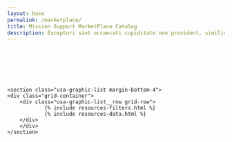 ```yaml
---
layout: base
permalink: /marketplace/
title: Mission Support MarketPlace Catalog
description: Excepturi sint occaecati cupiditate non provident, similique sunt in culpa qui officia deserunt mollitia animi, id est laborum et dolorum fuga. Et harum quidem rerum facilis est et quidem expedita dist. Ase Nam libero tempore. At vero eos et accusamus et iusto odio dignissimos ducimus qui blanditiis ssdasas praesentium voluptatum deleniti atque corrupti quos dolores et quas. Ase Nam libero tempore.
---
```


<div id="main-content" class="usa-layout-docs">
    <section class="usa-graphic-list margin-bottom-4">
        <div class="usa-hero clearfix " style="background-image: url('{{ site.baseurl }}/assets/images/homepage-update-image-2.png');background-repeat:no-repeat">
            <div class="grid-container">
                <div class="usa-width-whole hero-content text-center">
                    <h1 style="color:white">{{page.title}}</h1>
                    <p style="color:white">{{page.description}}</p>
                </div>
            </div>
        </div>
    </section>

    <section class="usa-graphic-list margin-bottom-4">
    <div class="grid-container">
        <div class="usa-graphic-list__row grid-row">
                {% include resources-filters.html %}
                {% include resources-data.html %}
        </div>
        </div>
    </section>
</div>
